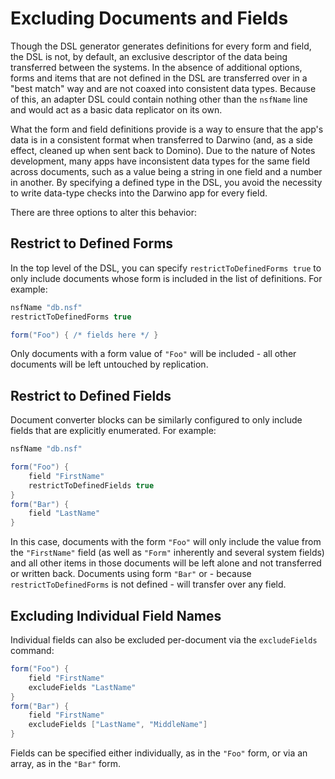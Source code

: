 # Excluding Documents and Fields

Though the DSL generator generates definitions for every form and field, the DSL is not, by default, an exclusive descriptor of the data being transferred between the systems. In the absence of additional options, forms and items that are not defined in the DSL are transferred over in a "best match" way and are not coaxed into consistent data types. Because of this, an adapter DSL could contain nothing other than the `nsfName` line and would act as a basic data replicator on its own.

What the form and field definitions provide is a way to ensure that the app's data is in a consistent format when transferred to Darwino (and, as a side effect, cleaned up when sent back to Domino). Due to the nature of Notes development, many apps have inconsistent data types for the same field across documents, such as a value being a string in one field and a number in another. By specifying a defined type in the DSL, you avoid the necessity to write data-type checks into the Darwino app for every field.

There are three options to alter this behavior:

## Restrict to Defined Forms

In the top level of the DSL, you can specify `restrictToDefinedForms true` to only include documents whose form is included in the list of definitions. For example:

```groovy
nsfName "db.nsf"
restrictToDefinedForms true

form("Foo") { /* fields here */ }
```

Only documents with a form value of `"Foo"` will be included - all other documents will be left untouched by replication.

## Restrict to Defined Fields

Document converter blocks can be similarly configured to only include fields that are explicitly enumerated. For example:

```groovy
nsfName "db.nsf"

form("Foo") {
    field "FirstName"
    restrictToDefinedFields true
}
form("Bar") {
    field "LastName"
}
```

In this case, documents with the form `"Foo"` will only include the value from the `"FirstName"` field (as well as `"Form"` inherently and several system fields) and all other items in those documents will be left alone and not transferred or written back. Documents using form `"Bar"` or - because `restrictToDefinedForms` is not defined - will transfer over any field.

## Excluding Individual Field Names

Individual fields can also be excluded per-document via the `excludeFields` command:

```groovy
form("Foo") {
    field "FirstName"
    excludeFields "LastName"
}
form("Bar") {
    field "FirstName"
    excludeFields ["LastName", "MiddleName"]
}
```

Fields can be specified either individually, as in the `"Foo"` form, or via an array, as in the `"Bar"` form.